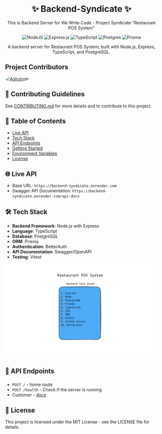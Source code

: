 <div align="center">

# ✨ Backend-Syndicate ✨

This is Backend Server for We Write Code - Project Syndicate "Restaurant POS System"

![NodeJS](https://img.shields.io/badge/node.js-6DA55F?style=for-the-badge&logo=node.js&logoColor=white)
![Express.js](https://img.shields.io/badge/express.js-%23404d59.svg?style=for-the-badge&logo=express&logoColor=%2361DAFB)
![TypeScript](https://img.shields.io/badge/typescript-%23007ACC.svg?style=for-the-badge&logo=typescript&logoColor=white)
![Postgres](https://img.shields.io/badge/postgres-%23316192.svg?style=for-the-badge&logo=postgresql&logoColor=white)
![Prisma](https://img.shields.io/badge/Prisma-3982CE?style=for-the-badge&logo=Prisma&logoColor=white)

A backend server for Restaurant POS System, built with Node.js, Express, TypeScript, and PostgreSQL.

</div>

## Project Contributors

<a href="https://github.com/AshutoshDM1">
  <img src="https://github.com/AshutoshDM1.png" width="50px" alt="Ashutosh" style="border-radius:50%" />
</a>

## 📝 Contributing Guidelines

See [CONTRIBUTING.md](CONTRIBUTING.md) for more details and to contribute to this project.

## 📝 Table of Contents

- [Live API](#live-api)
- [Tech Stack](#tech-stack)
- [API Endpoints](#api-endpoints)
- [Getting Started](#getting-started)
- [Environment Variables](#environment-variables)
- [License](#license)

## 🌐 Live API

- Base URL: `https://backend-syndicate.onrender.com`
- Swagger API Documentation: `https://backend-syndicate.onrender.com/api-docs`

## 🛠️ Tech Stack

- **Backend Framework**: Node.js with Express
- **Language**: TypeScript
- **Database**: PostgreSQL
- **ORM**: Prisma
- **Authentication**: BetterAuth
- **API Documentation**: Swagger/OpenAPI
- **Testing**: Vitest

![Image](https://github.com/AshutoshDM1/Backend-Syndicate/blob/main/assets/techstack.png)

## 📡 API Endpoints

###

- `POST /` - home route
- `POST /health` - Check if the server is running
- Customer - [docs](/docs/customer.md)

## 📄 License

This project is licensed under the MIT License - see the LICENSE file for details.
